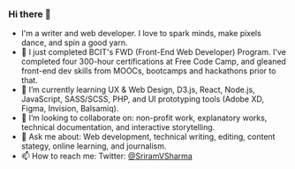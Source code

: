 ### Hi there 👋
- I'm a writer and web developer. I love to spark minds, make pixels dance, and spin a good yarn.     
- 🔭 I just completed BCIT's FWD (Front-End Web Developer) Program. I've completed four 300-hour certifications at Free Code Camp, and gleaned front-end dev skills from MOOCs, bootcamps and hackathons prior to that. 
- 🌱 I’m currently learning UX & Web Design, D3.js, React, Node.js, JavaScript, SASS/SCSS, PHP, and UI prototyping tools (Adobe XD, Figma, Invision, Balsamiq). 
- 👯 I’m looking to collaborate on: non-profit work, explanatory works, technical documentation, and interactive storytelling. 
- 💬 Ask me about: Web development, technical writing, editing, content stategy, online learning, and journalism. 
- 📫 How to reach me: Twitter: [@SriramVSharma](http://twitter.com/sriramvsharma)
<!--
**sriramvsharma/sriramvsharma** is a ✨ _special_ ✨ repository because its `README.md` (this file) appears on your GitHub profile.

Here are some ideas to get you started:

- 🔭 I’m currently working on ...
- 🌱 I’m currently learning ...
- 👯 I’m looking to collaborate on ...
- 🤔 I’m looking for help with ...
- 💬 Ask me about ...
- 📫 How to reach me: ...
- 😄 Pronouns: ...
- ⚡ Fun fact: ...
-->
